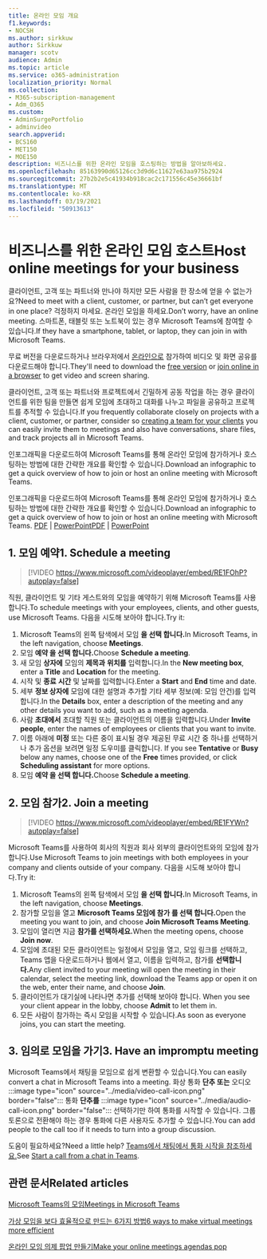 ```yaml
---
title: 온라인 모임 개요
f1.keywords:
- NOCSH
ms.author: sirkkuw
author: Sirkkuw
manager: scotv
audience: Admin
ms.topic: article
ms.service: o365-administration
localization_priority: Normal
ms.collection:
- M365-subscription-management
- Adm_O365
ms.custom:
- AdminSurgePortfolio
- adminvideo
search.appverid:
- BCS160
- MET150
- MOE150
description: 비즈니스를 위한 온라인 모임을 호스팅하는 방법을 알아보하세요.
ms.openlocfilehash: 85163990d65126cc3d9d6c11627e63aa975b2924
ms.sourcegitcommit: 27b2b2e5c41934b918cac2c171556c45e36661bf
ms.translationtype: MT
ms.contentlocale: ko-KR
ms.lasthandoff: 03/19/2021
ms.locfileid: "50913613"
---
```

# <a name="host-online-meetings-for-your-business"></a><span data-ttu-id="f0844-103">비즈니스를 위한 온라인 모임 호스트</span><span class="sxs-lookup"><span data-stu-id="f0844-103">Host online meetings for your business</span></span>

<span data-ttu-id="f0844-104">클라이언트, 고객 또는 파트너와 만나야 하지만 모든 사람을 한 장소에 얻을 수 없는가요?</span><span class="sxs-lookup"><span data-stu-id="f0844-104">Need to meet with a client, customer, or partner, but can’t get everyone in one place?</span></span> <span data-ttu-id="f0844-105">걱정하지 마세요. 온라인 모임을 하세요.</span><span class="sxs-lookup"><span data-stu-id="f0844-105">Don’t worry, have an online meeting.</span></span> <span data-ttu-id="f0844-106">스마트폰, 태블릿 또는 노트북이 있는 경우 Microsoft Teams에 참여할 수 있습니다.</span><span class="sxs-lookup"><span data-stu-id="f0844-106">If they have a smartphone, tablet, or laptop, they can join in with Microsoft Teams.</span></span>

<span data-ttu-id="f0844-107">무료 버전을 다운로드하거나 [](https://support.microsoft.com/office/6d79a648-6913-4696-9237-ed13de64ae3c) 브라우저에서 [온라인으로](https://support.microsoft.com/office/1613bb53-f3fa-431e-85a9-d6a91e3468c9) 참가하여 비디오 및 화면 공유를 다운로드해야 합니다.</span><span class="sxs-lookup"><span data-stu-id="f0844-107">They'll need to download the [free version](https://support.microsoft.com/office/6d79a648-6913-4696-9237-ed13de64ae3c) or [join online in a browser](https://support.microsoft.com/office/1613bb53-f3fa-431e-85a9-d6a91e3468c9) to get video and screen sharing.</span></span>

<span data-ttu-id="f0844-108">클라이언트, 고객 또는 파트너와 프로젝트에서 긴밀하게 공동 작업을 [](https://support.microsoft.com/office/11fbb083-52ee-434d-8c6e-63711fdafac7) 하는 경우 클라이언트를 위한 팀을 만들면 쉽게 모임에 초대하고 대화를 나누고 파일을 공유하고 프로젝트를 추적할 수 있습니다.</span><span class="sxs-lookup"><span data-stu-id="f0844-108">If you frequently collaborate closely on projects with a client, customer, or partner, consider  so [creating a team for your clients](https://support.microsoft.com/office/11fbb083-52ee-434d-8c6e-63711fdafac7) you can easily invite them to meetings and also have conversations, share files, and track projects all in Microsoft Teams.</span></span>

<span data-ttu-id="f0844-109">인포그래픽을 다운로드하여 Microsoft Teams를 통해 온라인 모임에 참가하거나 호스팅하는 방법에 대한 간략한 개요를 확인할 수 있습니다.</span><span class="sxs-lookup"><span data-stu-id="f0844-109">Download an infographic to get a quick overview of how to join or host an online meeting with Microsoft Teams.</span></span>

<span data-ttu-id="f0844-110">인포그래픽을 다운로드하여 Microsoft Teams를 통해 온라인 모임에 참가하거나 호스팅하는 방법에 대한 간략한 개요를 확인할 수 있습니다.</span><span class="sxs-lookup"><span data-stu-id="f0844-110">Download an infographic to get a quick overview of how to join or host an online meeting with Microsoft Teams.</span></span> <span data-ttu-id="f0844-111">[PDF](https://go.microsoft.com/fwlink/?linkid=2078712)  |  [PowerPoint](https://go.microsoft.com/fwlink/?linkid=2079515)</span><span class="sxs-lookup"><span data-stu-id="f0844-111">[PDF](https://go.microsoft.com/fwlink/?linkid=2078712) | [PowerPoint](https://go.microsoft.com/fwlink/?linkid=2079515)</span></span>

## <a name="1-schedule-a-meeting"></a><span data-ttu-id="f0844-112">1. 모임 예약</span><span class="sxs-lookup"><span data-stu-id="f0844-112">1. Schedule a meeting</span></span>

> [!VIDEO https://www.microsoft.com/videoplayer/embed/RE1FOhP?autoplay=false]

<span data-ttu-id="f0844-113">직원, 클라이언트 및 기타 게스트와의 모임을 예약하기 위해 Microsoft Teams를 사용 합니다.</span><span class="sxs-lookup"><span data-stu-id="f0844-113">To schedule meetings with your employees, clients, and other guests, use Microsoft Teams.</span></span> <span data-ttu-id="f0844-114">다음을 시도해 보아야 합니다.</span><span class="sxs-lookup"><span data-stu-id="f0844-114">Try it:</span></span>

1. <span data-ttu-id="f0844-115">Microsoft Teams의 왼쪽 탐색에서 모임 **을 선택 합니다.**</span><span class="sxs-lookup"><span data-stu-id="f0844-115">In Microsoft Teams, in the left navigation, choose **Meetings**.</span></span>
1. <span data-ttu-id="f0844-116">모임 **예약 을 선택 합니다.**</span><span class="sxs-lookup"><span data-stu-id="f0844-116">Choose **Schedule a meeting**.</span></span>
1. <span data-ttu-id="f0844-117">새 모임 **상자에** 모임의 **제목과** **위치를** 입력합니다.</span><span class="sxs-lookup"><span data-stu-id="f0844-117">In the **New meeting box**, enter a **Title** and **Location** for the meeting.</span></span>
1. <span data-ttu-id="f0844-118">시작 및 **종료** **시간** 및 날짜를 입력합니다.</span><span class="sxs-lookup"><span data-stu-id="f0844-118">Enter a **Start** and **End** time and date.</span></span>
1. <span data-ttu-id="f0844-119">세부 **정보 상자에** 모임에 대한 설명과 추가할 기타 세부 정보(예: 모임 안건)를 입력합니다.</span><span class="sxs-lookup"><span data-stu-id="f0844-119">In the **Details** box, enter a description of the meeting and any other details you want to add, such as a meeting agenda.</span></span>
1. <span data-ttu-id="f0844-120">사람 **초대에서** 초대할 직원 또는 클라이언트의 이름을 입력합니다.</span><span class="sxs-lookup"><span data-stu-id="f0844-120">Under **Invite people**, enter the names of employees or clients that you want to invite.</span></span>
1. <span data-ttu-id="f0844-121">이름 아래에 **미정** 또는 다른 중이 표시될 경우 제공된  무료 시간 중 하나를 선택하거나 추가 옵션을 보려면 일정 도우미를 클릭합니다.  </span><span class="sxs-lookup"><span data-stu-id="f0844-121">If you see **Tentative** or **Busy** below any names, choose one of the **Free** times provided, or click **Scheduling assistant** for more options.</span></span>
1. <span data-ttu-id="f0844-122">모임 **예약 을 선택 합니다.**</span><span class="sxs-lookup"><span data-stu-id="f0844-122">Choose **Schedule a meeting**.</span></span>

## <a name="2-join-a-meeting"></a><span data-ttu-id="f0844-123">2. 모임 참가</span><span class="sxs-lookup"><span data-stu-id="f0844-123">2. Join a meeting</span></span>

> [!VIDEO https://www.microsoft.com/videoplayer/embed/RE1FYWn?autoplay=false]

<span data-ttu-id="f0844-124">Microsoft Teams를 사용하여 회사의 직원과 회사 외부의 클라이언트와의 모임에 참가합니다.</span><span class="sxs-lookup"><span data-stu-id="f0844-124">Use Microsoft Teams to join meetings with both employees in your company and clients outside of your company.</span></span> <span data-ttu-id="f0844-125">다음을 시도해 보아야 합니다.</span><span class="sxs-lookup"><span data-stu-id="f0844-125">Try it:</span></span>

1. <span data-ttu-id="f0844-126">Microsoft Teams의 왼쪽 탐색에서 모임 **을 선택 합니다.**</span><span class="sxs-lookup"><span data-stu-id="f0844-126">In Microsoft Teams, in the left navigation, choose **Meetings**.</span></span>
1. <span data-ttu-id="f0844-127">참가할 모임을 열고 **Microsoft Teams 모임에 참가 를 선택 합니다.**</span><span class="sxs-lookup"><span data-stu-id="f0844-127">Open the meeting you want to join, and choose **Join Microsoft Teams Meeting**.</span></span>
1. <span data-ttu-id="f0844-128">모임이 열리면 지금 **참가를 선택하세요.**</span><span class="sxs-lookup"><span data-stu-id="f0844-128">When the meeting opens, choose **Join now**.</span></span>
1. <span data-ttu-id="f0844-129">모임에 초대된 모든 클라이언트는 일정에서 모임을 열고, 모임 링크를 선택하고, Teams 앱을 다운로드하거나 웹에서 열고, 이름을 입력하고, 참가를 **선택합니다.**</span><span class="sxs-lookup"><span data-stu-id="f0844-129">Any client invited to your meeting will open the meeting in their calendar, select the meeting link, download the Teams app or open it on the web, enter their name, and choose **Join**.</span></span>
1. <span data-ttu-id="f0844-130">클라이언트가 대기실에 나타나면 추가를 선택해 보아야 합니다. </span><span class="sxs-lookup"><span data-stu-id="f0844-130">When you see your client appear in the lobby, choose **Admit** to let them in.</span></span>
1. <span data-ttu-id="f0844-131">모든 사람이 참가하는 즉시 모임을 시작할 수 있습니다.</span><span class="sxs-lookup"><span data-stu-id="f0844-131">As soon as everyone joins, you can start the meeting.</span></span>
 
## <a name="3-have-an-impromptu-meeting"></a><span data-ttu-id="f0844-132">3. 임의로 모임을 가기</span><span class="sxs-lookup"><span data-stu-id="f0844-132">3. Have an impromptu meeting</span></span>

<span data-ttu-id="f0844-133">Microsoft Teams에서 채팅을 모임으로 쉽게 변환할 수 있습니다.</span><span class="sxs-lookup"><span data-stu-id="f0844-133">You can easily convert a chat in Microsoft Teams into a meeting.</span></span> 화상 통화 **단추 또는** 오디오 :::image type="icon" source="../media/video-call-icon.png" border="false"::: 통화 **단추를** :::image type="icon" source="../media/audio-call-icon.png" border="false"::: 선택하기만 하여 통화를 시작할 수 있습니다. <span data-ttu-id="f0844-135">그룹 토론으로 전환해야 하는 경우 통화에 다른 사용자도 추가할 수 있습니다.</span><span class="sxs-lookup"><span data-stu-id="f0844-135">You can add people to the call too if it needs to turn into a group discussion.</span></span>

<span data-ttu-id="f0844-136">도움이 필요하세요?</span><span class="sxs-lookup"><span data-stu-id="f0844-136">Need a little help?</span></span> <span data-ttu-id="f0844-137">[Teams에서 채팅에서 통화 시작을 참조하세요.](https://support.microsoft.com/office/f5138c9d-df4c-43d8-9cf6-53400c1a7798)</span><span class="sxs-lookup"><span data-stu-id="f0844-137">See [Start a call from a chat in Teams](https://support.microsoft.com/office/f5138c9d-df4c-43d8-9cf6-53400c1a7798).</span></span>

## <a name="related-articles"></a><span data-ttu-id="f0844-138">관련 문서</span><span class="sxs-lookup"><span data-stu-id="f0844-138">Related articles</span></span>

[<span data-ttu-id="f0844-139">Microsoft Teams의 모임</span><span class="sxs-lookup"><span data-stu-id="f0844-139">Meetings in Microsoft Teams</span></span>](/microsoftteams/tutorial-meetings-in-teams)

[<span data-ttu-id="f0844-140">가상 모임을 보다 효율적으로 만드는 6가지 방법</span><span class="sxs-lookup"><span data-stu-id="f0844-140">6 ways to make virtual meetings more efficient</span></span>](https://products.office.com/en-us/business/articles/6-ways-to-make-virtual-meetings-more-efficient)

[<span data-ttu-id="f0844-141">온라인 모임 의제 팝업 만들기</span><span class="sxs-lookup"><span data-stu-id="f0844-141">Make your online meetings agendas pop</span></span>](https://products.office.com/en-us/business/articles/6-ways-to-make-your-online-meeting-agendas-pop)